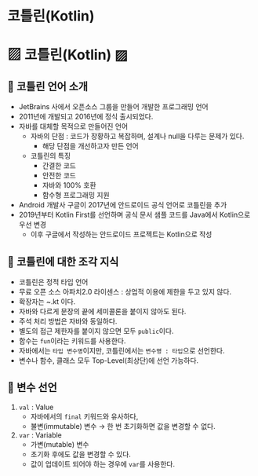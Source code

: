 # 코틀린(Kotlin)

# ▨ 코틀린(Kotlin) ▨
## :pushpin: 코틀린 언어 소개
- JetBrains 사에서 오픈소스 그룹을 만들어 개발한 프로그래밍 언어
- 2011년에 개발되고 2016년에 정식 출시되었다.
- 자바를 대체할 목적으로 만들어진 언어
  - 자바의 단점 : 코드가 장황하고 복잡하며, 설계나 null을 다루는 문제가 있다.
    - 해당 단점을 개선하고자 만든 언어
  - 코틀린의 특징
    - 간결한 코드
    - 안전한 코드
    - 자바와 100% 호환
    - 함수형 프로그래밍 지원
- Android 개발사 구글이 2017년에 안드로이드 공식 언어로 코틀린을 추가
- 2019년부터 Kotlin First를 선언하며 공식 문서 샘플 코드를 Java에서 Kotlin으로 우선 변경
  - 이후 구글에서 작성하는 안드로이드 프로젝트는 Kotlin으로 작성

## :pushpin: 코틀린에 대한 조각 지식
- 코틀린은 정적 타입 언어
- 무료 오픈 소스 아파치2.0 라이센스 : 상업적 이용에 제한을 두고 있지 않다.
- 확장자는 ~.kt 이다.
- 자바와 다르게 문장의 끝에 세미콜론을 붙이지 않아도 된다.
- 주석 처리 방법은 자바와 동일하다.
- 별도의 접근 제한자를 붙이지 않으면 모두 `public`이다.
- 함수는 `fun`이라는 키워드를 사용한다.
- 자바에서는 `타입 변수명`이지만, 코틀린에서는 `변수명 : 타입`으로 선언한다.
- 변수나 함수, 클래스 모두 Top-Level(최상단)에 선언 가능하다.

## :pushpin: 변수 선언
1. `val` : Value
   - 자바에서의 `final` 키워드와 유사하다,
   - 불변(immutable) 변수 → 한 번 초기화하면 값을 변경할 수 없다.
2. `var` : Variable
   - 가변(mutable) 변수
   - 초기화 후에도 값을 변경할 수 있다.
   - 값이 업데이트 되어야 하는 경우에 `var`를 사용한다.